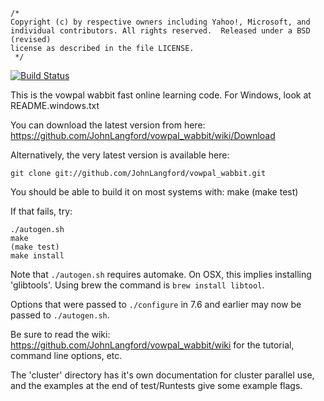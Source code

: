 ```
/*
Copyright (c) by respective owners including Yahoo!, Microsoft, and
individual contributors. All rights reserved.  Released under a BSD (revised)
license as described in the file LICENSE.
 */
```

[![Build Status](https://travis-ci.org/JohnLangford/vowpal_wabbit.png)](https://travis-ci.org/JohnLangford/vowpal_wabbit)

This is the vowpal wabbit fast online learning code.  For Windows, look at README.windows.txt

You can download the latest version from here:
https://github.com/JohnLangford/vowpal_wabbit/wiki/Download

Alternatively, the very latest version is available here:

```
git clone git://github.com/JohnLangford/vowpal_wabbit.git
```

You should be able to build it on most systems with:
make
(make test)

If that fails, try:
```
./autogen.sh
make
(make test)
make install
```

Note that ``./autogen.sh`` requires automake.  On OSX, this implies installing
'glibtools'. Using brew the command is ``brew install libtool``.

Options that were passed to `./configure` in 7.6 and earlier may now be passed
to `./autogen.sh`.

Be sure to read the wiki: https://github.com/JohnLangford/vowpal_wabbit/wiki
for the tutorial, command line options, etc.  

The 'cluster' directory has it's own documentation for cluster
parallel use, and the examples at the end of test/Runtests give some
example flags.
